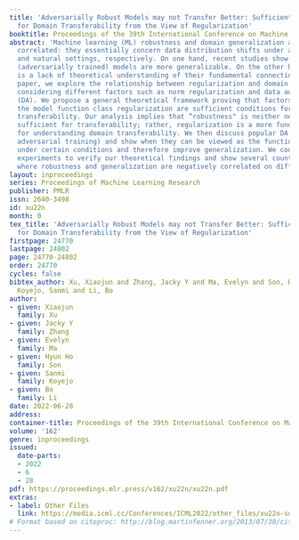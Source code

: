 ```yaml
---
title: 'Adversarially Robust Models may not Transfer Better: Sufficient Conditions
  for Domain Transferability from the View of Regularization'
booktitle: Proceedings of the 39th International Conference on Machine Learning
abstract: 'Machine learning (ML) robustness and domain generalization are fundamentally
  correlated: they essentially concern data distribution shifts under adversarial
  and natural settings, respectively. On one hand, recent studies show that more robust
  (adversarially trained) models are more generalizable. On the other hand, there
  is a lack of theoretical understanding of their fundamental connections. In this
  paper, we explore the relationship between regularization and domain transferability
  considering different factors such as norm regularization and data augmentations
  (DA). We propose a general theoretical framework proving that factors involving
  the model function class regularization are sufficient conditions for relative domain
  transferability. Our analysis implies that “robustness" is neither necessary nor
  sufficient for transferability; rather, regularization is a more fundamental perspective
  for understanding domain transferability. We then discuss popular DA protocols (including
  adversarial training) and show when they can be viewed as the function class regularization
  under certain conditions and therefore improve generalization. We conduct extensive
  experiments to verify our theoretical findings and show several counterexamples
  where robustness and generalization are negatively correlated on different datasets.'
layout: inproceedings
series: Proceedings of Machine Learning Research
publisher: PMLR
issn: 2640-3498
id: xu22n
month: 0
tex_title: 'Adversarially Robust Models may not Transfer Better: Sufficient Conditions
  for Domain Transferability from the View of Regularization'
firstpage: 24770
lastpage: 24802
page: 24770-24802
order: 24770
cycles: false
bibtex_author: Xu, Xiaojun and Zhang, Jacky Y and Ma, Evelyn and Son, Hyun Ho and
  Koyejo, Sanmi and Li, Bo
author:
- given: Xiaojun
  family: Xu
- given: Jacky Y
  family: Zhang
- given: Evelyn
  family: Ma
- given: Hyun Ho
  family: Son
- given: Sanmi
  family: Koyejo
- given: Bo
  family: Li
date: 2022-06-28
address:
container-title: Proceedings of the 39th International Conference on Machine Learning
volume: '162'
genre: inproceedings
issued:
  date-parts:
  - 2022
  - 6
  - 28
pdf: https://proceedings.mlr.press/v162/xu22n/xu22n.pdf
extras:
- label: Other Files
  link: https://media.icml.cc/Conferences/ICML2022/other_files/xu22n-supp.zip
# Format based on citeproc: http://blog.martinfenner.org/2013/07/30/citeproc-yaml-for-bibliographies/
---
```

